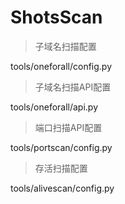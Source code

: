 # ShotsScan
> 子域名扫描配置

tools/oneforall/config.py

> 子域名扫描API配置

tools/oneforall/api.py

> 端口扫描API配置

tools/portscan/config.py

> 存活扫描配置

tools/alivescan/config.py
